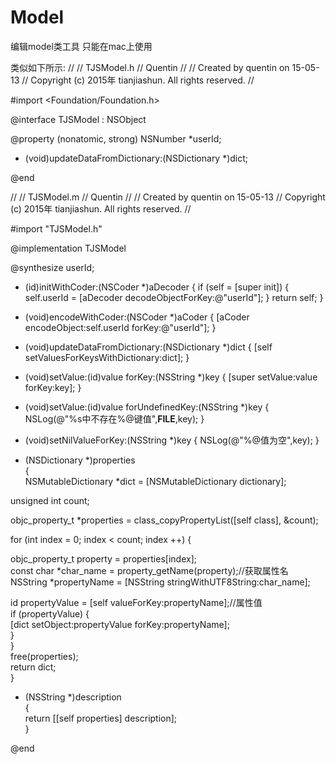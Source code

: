 # Model
编辑model类工具 只能在mac上使用

类似如下所示:
//
//    TJSModel.h
//    Quentin
//
//    Created by quentin on 15-05-13
//    Copyright (c) 2015年 tianjiashun. All rights reserved.
//

#import <Foundation/Foundation.h>

@interface TJSModel : NSObject <NSCoding>

@property (nonatomic, strong) NSNumber *userId;

- (void)updateDataFromDictionary:(NSDictionary *)dict;

@end


//
//    TJSModel.m
//    Quentin
//
//    Created by quentin on 15-05-13
//    Copyright (c) 2015年 tianjiashun. All rights reserved.
//

#import "TJSModel.h"

@implementation TJSModel

@synthesize userId;

- (id)initWithCoder:(NSCoder *)aDecoder
{
if (self = [super init]) {
self.userId = [aDecoder decodeObjectForKey:@"userId"];
}
return self;
}

- (void)encodeWithCoder:(NSCoder *)aCoder
{
[aCoder encodeObject:self.userId forKey:@"userId"];
}

- (void)updateDataFromDictionary:(NSDictionary *)dict
{
[self setValuesForKeysWithDictionary:dict];
}

- (void)setValue:(id)value forKey:(NSString *)key
{
[super setValue:value forKey:key];
}

- (void)setValue:(id)value forUndefinedKey:(NSString *)key
{
NSLog(@"%s中不存在%@键值",__FILE__,key);
}

- (void)setNilValueForKey:(NSString *)key
{
NSLog(@"%@值为空",key);
}

- (NSDictionary *)properties            
{                
NSMutableDictionary *dict = [NSMutableDictionary dictionary];                

unsigned int count;                

objc_property_t *properties = class_copyPropertyList([self class], &count);                

for (int index = 0; index < count; index ++) {                

objc_property_t property = properties[index];                
const char *char_name = property_getName(property);//获取属性名                
NSString *propertyName = [NSString stringWithUTF8String:char_name];                

id propertyValue = [self valueForKey:propertyName];//属性值                
if (propertyValue) {                
[dict setObject:propertyValue forKey:propertyName];                
}                
}                
free(properties);                                
return dict;            
}            

- (NSString *)description            
{            
return [[self properties] description];            
}

@end
